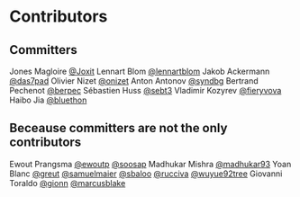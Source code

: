 # Contributors

## Committers

Jones Magloire [@Joxit](https://github.com/Joxit)
Lennart Blom [@lennartblom](https://github.com/lennartblom)
Jakob Ackermann [@das7pad](https://github.com/das7pad)
Olivier Nizet [@onizet](https://github.com/onizet)
Anton Antonov [@syndbg](https://github.com/syndbg)
Bertrand Pechenot [@berpec](https://github.com/berpec)
Sébastien Huss [@sebt3](https://github.com/sebt3)
Vladimir Kozyrev [@fieryvova](https://github.com/fieryvova)
Haibo Jia [@bluethon](https://github.com/bluethon)

## Beceause committers are not the only contributors

Ewout Prangsma [@ewoutp](https://github.com/ewoutp)
[@soosap](https://github.com/soosap)
Madhukar Mishra [@madhukar93](https://github.com/madhukar93)
Yoan Blanc [@greut](https://github.com/greut)
[@samuelmaier](https://github.com/samuelmaier)
[@sbaloo](https://github.com/sbaloo)
[@rucciva](https://github.com/rucciva)
[@wuyue92tree](https://github.com/wuyue92tree)
Giovanni Toraldo [@gionn](https://github.com/gionn)
[@marcusblake](https://github.com/marcusblake)
